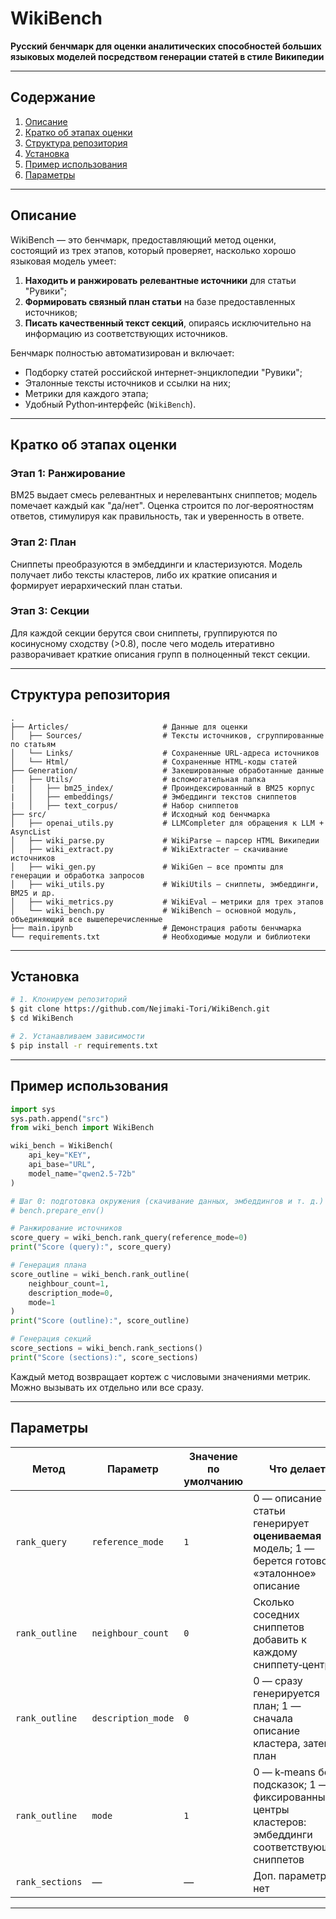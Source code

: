# WikiBench

**Русский бенчмарк для оценки аналитических способностей больших языковых моделей посредством генерации статей в стиле Википедии**

---

## Содержание

1. [Описание](#описание)
2. [Кратко об этапах оценки](#кратко-об-этапах-оценки)
3. [Структура репозитория](#структура-репозитория)
4. [Установка](#установка)
5. [Пример использования](#пример-использования)
6. [Параметры](#параметры)

---

## Описание

WikiBench — это бенчмарк, предоставляющий метод оценки, состоящий из трех этапов, который проверяет, насколько хорошо языковая модель умеет:

1. **Находить и ранжировать релевантные источники** для статьи "Рувики";
2. **Формировать связный план статьи** на базе предоставленных источников;
3. **Писать качественный текст секций**, опираясь исключительно на информацию из соответствующих источников.

Бенчмарк полностью автоматизирован и включает:

* Подборку статей российской интернет-энциклопедии "Рувики";
* Эталонные тексты источников и ссылки на них;
* Метрики для каждого этапа;
* Удобный Python‑интерфейс (`WikiBench`).

---

## Кратко об этапах оценки

### Этап 1: Ранжирование

BM25 выдает смесь релевантных и нерелевантынх сниппетов; модель помечает каждый как "да/нет". Оценка строится по лог‑вероятностям ответов, стимулируя как правильность, так и уверенность в ответе.

### Этап 2: План

Сниппеты преобразуются в эмбеддинги и кластеризуются. Модель получает либо тексты кластеров, либо их краткие описания и формирует иерархический план статьи.

### Этап 3: Секции

Для каждой секции берутся свои сниппеты, группируются по косинусному сходству (>0.8), после чего модель итеративно разворачивает краткие описания групп в полноценный текст секции.

---

## Структура репозитория

```text
.
├── Articles/                     # Данные для оценки
│   ├── Sources/                  # Тексты источников, сгруппированные по статьям
│   └── Links/                    # Сохраненные URL‑адреса источников
│   └── Html/                     # Сохраненные HTML-коды статей
├── Generation/                   # Закешированные обработанные данные
│   ├── Utils/                    # вспомогательная папка
|   │   ├── bm25_index/           # Проиндексированный в BM25 корпус
|   │   ├── embeddings/           # Эмбеддинги текстов сниппетов
|   │   ├── text_corpus/          # Набор сниппетов
├── src/                          # Исходный код бенчмарка
│   ├── openai_utils.py           # LLMCompleter для обращения к LLM + AsyncList
│   ├── wiki_parse.py             # WikiParse — парсер HTML Википедии
│   ├── wiki_extract.py           # WikiExtracter — скачивание источников
│   ├── wiki_gen.py               # WikiGen — все промпты для генерации и обработка запросов
│   ├── wiki_utils.py             # WikiUtils — сниппеты, эмбеддинги, BM25 и др.
│   ├── wiki_metrics.py           # WikiEval — метрики для трех этапов
│   └── wiki_bench.py             # WikiBench — основной модуль, объединяющий все вышеперечисленные
├── main.ipynb                    # Демонстрация работы бенчмарка
└── requirements.txt              # Необходимые модули и библиотеки
```

---

## Установка

```bash
# 1. Клонируем репозиторий
$ git clone https://github.com/Nejimaki-Tori/WikiBench.git
$ cd WikiBench

# 2. Устанавливаем зависимости
$ pip install -r requirements.txt
```

---

## Пример использования

```python
import sys
sys.path.append("src")
from wiki_bench import WikiBench

wiki_bench = WikiBench(
    api_key="KEY",
    api_base="URL",
    model_name="qwen2.5-72b"
)

# Шаг 0: подготовка окружения (скачивание данных, эмбеддингов и т. д.)
# bench.prepare_env()

# Ранжирование источников
score_query = wiki_bench.rank_query(reference_mode=0)
print("Score (query):", score_query)

# Генерация плана
score_outline = wiki_bench.rank_outline(
    neighbour_count=1,      
    description_mode=0,   
    mode=1                 
)
print("Score (outline):", score_outline)

# Генерация секций
score_sections = wiki_bench.rank_sections()
print("Score (sections):", score_sections)
```

Каждый метод возвращает кортеж с числовыми значениями метрик. Можно вызывать их отдельно или все сразу.

---

## Параметры

| Метод           | Параметр           | Значение по умолчанию | Что делает                                                                             |
| --------------- | ------------------ | ------------ | -------------------------------------------------------------------------------------- |
| `rank_query`    | `reference_mode`   | `1`          | 0 — описание статьи генерирует **оцениваемая** модель; 1 — берется готовое «эталонное» описание |
| `rank_outline`  | `neighbour_count`  | `0`          | Сколько соседних сниппетов добавить к каждому сниппету‑центру                          |
|       `rank_outline`          | `description_mode` | `0`          | 0 — сразу генерируется план; 1 — сначала описание кластера, затем план                   |
|          `rank_outline`       | `mode`             | `1`          | 0 — k‑means без подсказок; 1 — фиксированные центры кластеров: эмбеддинги соответствующих сниппетов       |
| `rank_sections` | —                  | —            | Доп. параметров нет                        |


---

